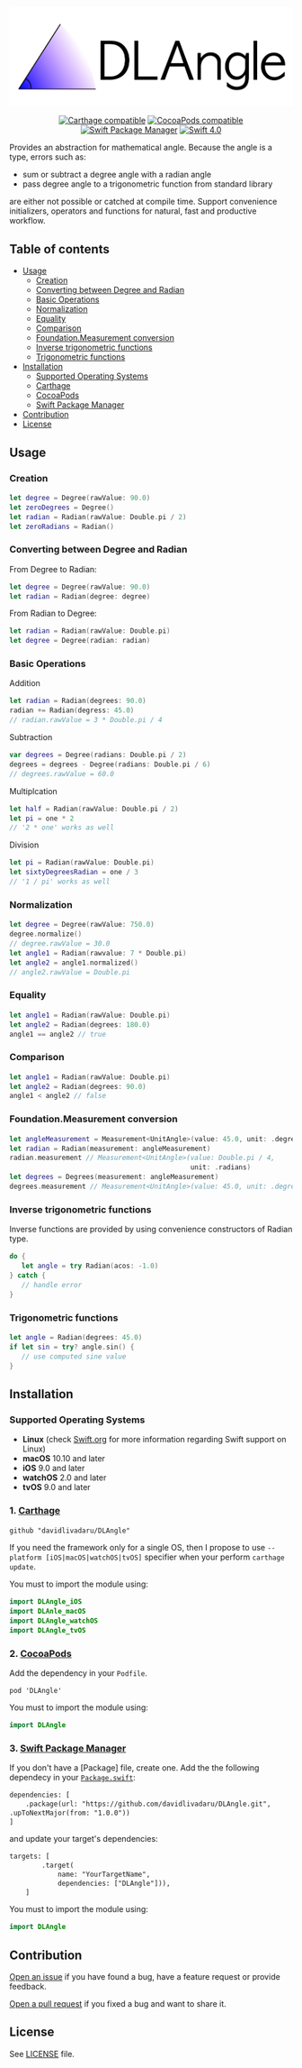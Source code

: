 <div align="center" markdown="1">

![DLAngle Logo](DLAngleLogo.png)

[![Carthage compatible](https://img.shields.io/badge/Carthage-compatible-4BC51D.svg?style=flat)](https://github.com/Carthage/Carthage)
[![CocoaPods compatible](https://img.shields.io/badge/CocoaPods-compatible-4BC51D.svg?style=flat)](https://github.com/CocoaPods/CocoaPods)
[![Swift Package Manager](https://img.shields.io/badge/Swift_Package_Manager-compatible-orange.svg?style=flat)](https://swift.org/package-manager/)
[![Swift 4.0](https://img.shields.io/badge/Swift_4.0-compatible-orange.svg?style=flat)](https://swift.org)
	
</div>


Provides an abstraction for mathematical angle.
Because the angle is a type, errors such as:

* sum or subtract a degree angle with a radian angle
* pass degree angle to a trigonometric function from standard library

are either not possible or catched at compile time.
Support convenience initializers, operators and functions for natural, fast and productive workflow.

## Table of contents

- [Usage](https://github.com/davidlivadaru/DLAngle#usage)
	- [Creation](https://github.com/davidlivadaru/DLAngle#creation)
	- [Converting between Degree and Radian](https://github.com/davidlivadaru/DLAngle#converting-between-degree-and-radian)
	- [Basic Operations](https://github.com/davidlivadaru/DLAngle#basic-operations)
	- [Normalization](https://github.com/davidlivadaru/DLAngle#normalization)
	- [Equality](https://github.com/davidlivadaru/DLAngle#Equality)
	- [Comparison](https://github.com/davidlivadaru/DLAngle#comparison)
	- [Foundation.Measurement conversion](https://github.com/davidlivadaru/DLAngle#foundationmeasurement-conversion)
	- [Inverse trigonometric functions](https://github.com/davidlivadaru/DLAngle#inverse-trigonometric-functions)
	- [Trigonometric functions](https://github.com/davidlivadaru/DLAngle#trigonometric-functions)
- [Installation](https://github.com/davidlivadaru/DLAngle#installation)
	- [Supported Operating Systems](https://github.com/davidlivadaru/DLAngle#supported-operating-systems)
	- [Carthage](https://github.com/davidlivadaru/DLAngle#1-carthage)
	- [CocoaPods](https://github.com/davidlivadaru/DLAngle#2-cocoapods)
	- [Swift Package Manager](https://github.com/davidlivadaru/DLAngle#3-swift-package-manager)
- [Contribution](https://github.com/davidlivadaru/DLAngle#contribution)
- [License](https://github.com/davidlivadaru/DLAngle#license)

## Usage

### Creation

```swift
let degree = Degree(rawValue: 90.0)
let zeroDegrees = Degree()
let radian = Radian(rawValue: Double.pi / 2)
let zeroRadians = Radian()
```

### Converting between Degree and Radian

From Degree to Radian:

```swift
let degree = Degree(rawValue: 90.0)
let radian = Radian(degree: degree)
```

From Radian to Degree:

```swift
let radian = Radian(rawValue: Double.pi)
let degree = Degree(radian: radian)
```

### Basic Operations

Addition

```swift
let radian = Radian(degrees: 90.0)
radian += Radian(degress: 45.0)
// radian.rawValue = 3 * Double.pi / 4
```

Subtraction

```swift
var degrees = Degree(radians: Double.pi / 2)
degrees = degrees - Degree(radians: Double.pi / 6)
// degrees.rawValue = 60.0
```

Multiplcation

```swift
let half = Radian(rawValue: Double.pi / 2)
let pi = one * 2 
// '2 * one' works as well
```

Division

```swift
let pi = Radian(rawValue: Double.pi)
let sixtyDegreesRadian = one / 3 
// '1 / pi' works as well
```

### Normalization

```swift
let degree = Degree(rawValue: 750.0)
degree.normalize()
// degree.rawValue = 30.0
let angle1 = Radian(rawvalue: 7 * Double.pi)
let angle2 = angle1.normalized()
// angle2.rawValue = Double.pi
```

### Equality

```swift
let angle1 = Radian(rawValue: Double.pi)
let angle2 = Radian(degrees: 180.0)
angle1 == angle2 // true
```

### Comparison

```swift
let angle1 = Radian(rawValue: Double.pi)
let angle2 = Radian(degrees: 90.0)
angle1 < angle2 // false
```

### Foundation.Measurement conversion

```swift
let angleMeasurement = Measurement<UnitAngle>(value: 45.0, unit: .degrees)
let radian = Radian(measurement: angleMeasurement)
radian.measurement // Measurement<UnitAngle>(value: Double.pi / 4, 
                                             unit: .radians)
let degrees = Degrees(measurement: angleMeasurement)
degrees.measurement // Measurement<UnitAngle>(value: 45.0, unit: .degrees)
```

### Inverse trigonometric functions

Inverse functions are provided by using convenience constructors of Radian type.

```swift
do {
   let angle = try Radian(acos: -1.0)
} catch {
   // handle error
}
```

### Trigonometric functions

```swift
let angle = Radian(degrees: 45.0)
if let sin = try? angle.sin() {
   // use computed sine value
}
```

## Installation

### Supported Operating Systems

* **Linux** (check [Swift.org](https://swift.org) for more information regarding Swift support on Linux)
* **macOS** 10.10 and later
* **iOS** 9.0 and later
* **watchOS** 2.0 and later
* **tvOS** 9.0 and later

### 1. [Carthage](https://github.com/Carthage/Carthage)

`
github "davidlivadaru/DLAngle"
`

If you need the framework only for a single OS, then I propose to use `--platform [iOS|macOS|watchOS|tvOS]` specifier when your perform `carthage update`.

You must to import the module using:

```swift
import DLAngle_iOS
import DLAnle_macOS
import DLAngle_watchOS
import DLAngle_tvOS
```

### 2. [CocoaPods](https://github.com/CocoaPods/CocoaPods)

Add the dependency in your `Podfile`.

```
pod 'DLAngle'
```

You must to import the module using:

```swift
import DLAngle
```

### 3. [Swift Package Manager](https://swift.org/package-manager/)

If you don't have a [Package] file, create one.
Add the the following dependecy in your [`Package.swift`]((https://swift.org/package-manager/#example-usage)):

```
dependencies: [
    .package(url: "https://github.com/davidlivadaru/DLAngle.git", .upToNextMajor(from: "1.0.0"))
]
```

and update your target's dependencies: 

```
targets: [
        .target(
            name: "YourTargetName",
            dependencies: ["DLAngle"])),
    ]
```

You must to import the module using:

```swift
import DLAngle
```

## Contribution

[Open an issue](https://github.com/davidlivadaru/DLAngle/issues/new) if you have found a bug, have a feature request or provide feedback.

[Open a pull request](https://github.com/davidlivadaru/DLAngle/compare) if you fixed a bug and want to share it.

## License

See [LICENSE](LICENSE) file.
